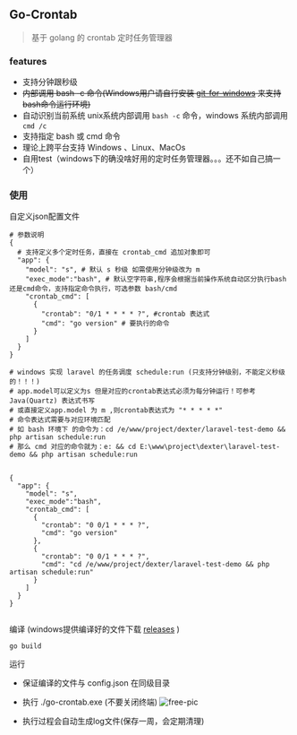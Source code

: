 ## Go-Crontab

> 基于 golang 的 crontab 定时任务管理器

### features
- 支持分钟跟秒级
- ~~内部调用 bash -c 命令(Windows用户请自行安装 [git-for-windows](https://npm.taobao.org/mirrors/git-for-windows/)  来支持bash命令运行环境)~~
- 自动识别当前系统 unix系统内部调用 `bash -c` 命令，windows 系统内部调用  `cmd /c`
- 支持指定 bash 或 cmd 命令
- 理论上跨平台支持 Windows 、Linux、MacOs
- 自用test（windows下的确没啥好用的定时任务管理器。。。还不如自己搞一个）

### 使用

自定义json配置文件
```
# 参数说明
{
  # 支持定义多个定时任务，直接在 crontab_cmd 追加对象即可
  "app": {
    "model": "s", # 默认 s 秒级 如需使用分钟级改为 m
    "exec_mode":"bash", # 默认空字符串,程序会根据当前操作系统自动区分执行bash还是cmd命令，支持指定命令执行，可选参数 bash/cmd
    "crontab_cmd": [
      {
        "crontab": "0/1 * * * * ?", #crontab 表达式
        "cmd": "go version" # 要执行的命令 
      }
    ]
  }
}

# windows 实现 laravel 的任务调度 schedule:run (只支持分钟级别，不能定义秒级的！！！)
# app.model可以定义为s 但是对应的crontab表达式必须为每分钟运行！可参考 Java(Quartz) 表达式书写
# 或直接定义app.model 为 m ,则crontab表达式为 "* * * * *"
# 命令表达式需要与对应环境匹配
# 如 bash 环境下 的命令为：cd /e/www/project/dexter/laravel-test-demo && php artisan schedule:run 
# 那么 cmd 对应的命令就为：e: && cd E:\www\project\dexter\laravel-test-demo && php artisan schedule:run


{
  "app": {
    "model": "s",
    "exec_mode":"bash",
    "crontab_cmd": [
      {
        "crontab": "0 0/1 * * * ?",
        "cmd": "go version"
      },
      {
        "crontab": "0 0/1 * * * ?",
        "cmd": "cd /e/www/project/dexter/laravel-test-demo && php artisan schedule:run"
      }
    ]
  }
}


```

编译 (windows提供编译好的文件下载 [releases](https://github.com/hezhizheng/go-crontab/releases) )
```
go build
```


运行
- 保证编译的文件与 config.json 在同级目录

- 执行 ./go-crontab.exe (不要关闭终端)
![free-pic](https://i.loli.net/2020/11/21/BSqXohbL4NnpmU1.png)

- 执行过程会自动生成log文件(保存一周，会定期清理)